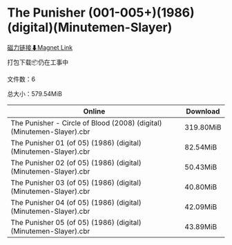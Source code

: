 # The Punisher (001-005+)(1986)(digital)(Minutemen-Slayer)

[磁力链接⬇Magnet Link](magnet:?xt=urn:btih:737f34f7637828be18a709aa84f2307e2588ddab&dn=The%20Punisher%20%28001-005%2B%29%281986%29%28digital%29%28Minutemen-Slayer%29)

打包下载📦仍在工事中

文件数：6

总大小：579.54MiB

Online | Download
--- | ---
The Punisher - Circle of Blood (2008) (digital) (Minutemen-Slayer).cbr | 319.80MiB
The Punisher 01 (of 05) (1986) (digital) (Minutemen-Slayer).cbr | 82.54MiB
The Punisher 02 (of 05) (1986) (digital) (Minutemen-Slayer).cbr | 50.43MiB
The Punisher 03 (of 05) (1986) (digital) (Minutemen-Slayer).cbr | 40.80MiB
The Punisher 04 (of 05) (1986) (digital) (Minutemen-Slayer).cbr | 42.09MiB
The Punisher 05 (of 05) (1986) (digital) (Minutemen-Slayer).cbr | 43.89MiB